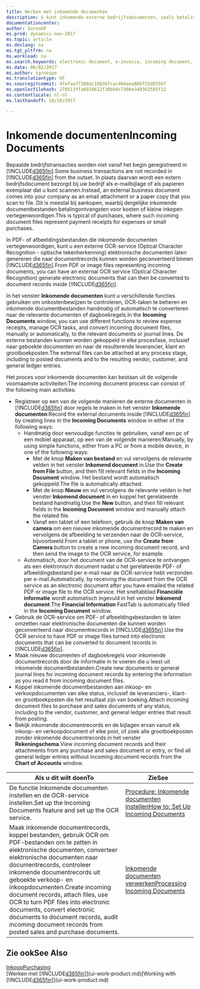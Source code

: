 ```yaml
---
title: Werken met inkomende documenten
description: U kunt inkomende externe bedrijfsdocumenten, zoals betalingsontvangsten of PDF's beheren, OCR-taken beheren en elektronische bestanden naar documenten en records in Dynamics NAV omzetten.
documentationcenter: 
author: SorenGP
ms.prod: dynamics-nav-2017
ms.topic: article
ms.devlang: na
ms.tgt_pltfrm: na
ms.workload: na
ms.search.keywords: electronic document, e-invoice, incoming document, OCR, ecommerce, document exchange, import invoice
ms.date: 06/02/2017
ms.author: sgroespe
ms.translationtype: HT
ms.sourcegitcommit: 4fefaef7380ac10836fcac404eea006f55d8556f
ms.openlocfilehash: 278513ffa6918612f30b94c7306e340362505f32
ms.contentlocale: nl-nl
ms.lasthandoff: 10/16/2017

---
```

# <a name="incoming-documents"></a><span data-ttu-id="c700a-103">Inkomende documenten</span><span class="sxs-lookup"><span data-stu-id="c700a-103">Incoming Documents</span></span>
<span data-ttu-id="c700a-104">Bepaalde bedrijfstransacties worden niet vanaf het begin geregistreerd in [!INCLUDE[d365fin](includes/d365fin_md.md)].</span><span class="sxs-lookup"><span data-stu-id="c700a-104">Some business transactions are not recorded in [!INCLUDE[d365fin](includes/d365fin_md.md)] from the outset.</span></span> <span data-ttu-id="c700a-105">In plaats daarvan wordt een extern bedrijfsdocument bezorgd bij uw bedrijf als e-mailbijlage of als papieren exemplaar dat u kunt scannen.</span><span class="sxs-lookup"><span data-stu-id="c700a-105">Instead, an external business document comes into your company as an email attachment or a paper copy that you scan to file.</span></span> <span data-ttu-id="c700a-106">Dit is meestal bij aankopen, waarbij dergelijke inkomende documentbestanden betalingontvangsten voor kosten of kleine inkopen vertegenwoordigen.</span><span class="sxs-lookup"><span data-stu-id="c700a-106">This is typical of purchases, where such incoming document files represent payment receipts for expenses or small purchases.</span></span>

<span data-ttu-id="c700a-107">In PDF- of afbeeldingsbestanden die inkomende documenten vertegenwoordigen, kunt u een externe OCR-service (Optical Character Recognition - optische tekenherkenning) elektronische documenten laten genereren die naar documentrecords kunnen worden geconverteerd binnen [!INCLUDE[d365fin](includes/d365fin_md.md)].</span><span class="sxs-lookup"><span data-stu-id="c700a-107">From PDF or image files representing incoming documents, you can have an external OCR service (Optical Character Recognition) generate electronic documents that can then be converted to document records inside [!INCLUDE[d365fin](includes/d365fin_md.md)].</span></span>

<span data-ttu-id="c700a-108">In het venster **Inkomende documenten** kunt u verschillende functies gebruiken om onkostenbewijzen te controleren, OCR-taken te beheren en inkomende documentbestanden handmatig of automatisch te converteren naar de relevante documenten of dagboekregels.</span><span class="sxs-lookup"><span data-stu-id="c700a-108">In the **Incoming Documents** window, you can use different functions to review expense receipts, manage OCR tasks, and convert incoming document files, manually or automatically, to the relevant documents or journal lines.</span></span> <span data-ttu-id="c700a-109">De externe bestanden kunnen worden gekoppeld in elke procesfase, inclusief naar geboekte documenten en naar de resulterende leverancier, klant en grootboekposten.</span><span class="sxs-lookup"><span data-stu-id="c700a-109">The external files can be attached at any process stage, including to posted documents and to the resulting vendor, customer, and general ledger entries.</span></span>

<span data-ttu-id="c700a-110">Het proces voor inkomende documenten kan bestaan uit de volgende voornaamste activiteiten:</span><span class="sxs-lookup"><span data-stu-id="c700a-110">The incoming document process can consist of the following main activities:</span></span>

* <span data-ttu-id="c700a-111">Registreer op een van de volgende manieren de externe documenten in [!INCLUDE[d365fin](includes/d365fin_md.md)] door regels te maken in het venster **Inkomende documenten**:</span><span class="sxs-lookup"><span data-stu-id="c700a-111">Record the external documents inside [!INCLUDE[d365fin](includes/d365fin_md.md)] by creating lines in the **Incoming Documents** window in either of the following ways:</span></span>
  * <span data-ttu-id="c700a-112">Handmatig door eenvoudige functies te gebruiken, vanaf een pc of een mobiel apparaat, op een van de volgende manieren:</span><span class="sxs-lookup"><span data-stu-id="c700a-112">Manually, by using simple functions, either from a PC or from a mobile device, in one of the following ways:</span></span>
    * <span data-ttu-id="c700a-113">Met de knop **Maken van bestand** en vul vervolgens de relevante velden in het venster **Inkomend document** in.</span><span class="sxs-lookup"><span data-stu-id="c700a-113">Use the **Create from File** button, and then fill relevant fields in the **Incoming Document** window.</span></span> <span data-ttu-id="c700a-114">Het bestand wordt automatisch gekoppeld.</span><span class="sxs-lookup"><span data-stu-id="c700a-114">The file is automatically attached.</span></span>  
    * <span data-ttu-id="c700a-115">Met de knop **Nieuw** en vul vervolgens de relevante velden in het venster **Inkomend document** in en koppel het gerelateerde bestand handmatig.</span><span class="sxs-lookup"><span data-stu-id="c700a-115">Use the **New** button, and then fill relevant fields in the **Incoming Document** window and manually attach the related file.</span></span>
    * <span data-ttu-id="c700a-116">Vanaf een tablet of een telefoon, gebruik de knop **Maken van camera** om een nieuwe inkomende documentrecord te maken en vervolgens de afbeelding te verzenden naar de OCR-service, bijvoorbeeld.</span><span class="sxs-lookup"><span data-stu-id="c700a-116">From a tablet or phone, use the **Create from Camera** button to create a new incoming document record, and then send the image to the OCR service, for example.</span></span>
  * <span data-ttu-id="c700a-117">Automatisch, door het document van de OCR-service te ontvangen als een elektronisch document nadat u het gerelateerde PDF- of afbeeldingsbestand per e-mail naar de OCR-service hebt verzonden per e-mail.</span><span class="sxs-lookup"><span data-stu-id="c700a-117">Automatically, by receiving the document from the OCR service as an electronic document after you have emailed the related PDF or image file to the OCR service.</span></span> <span data-ttu-id="c700a-118">Het sneltabblad **Financiële informatie** wordt automatisch ingevuld in het venster **Inkomend document**.</span><span class="sxs-lookup"><span data-stu-id="c700a-118">The **Financial Information** FastTab is automatically filled in the **Incoming Document** window.</span></span>
* <span data-ttu-id="c700a-119">Gebruik de OCR-service om PDF- of afbeeldingsbestanden te laten omzetten naar elektronische documenten die kunnen worden geconverteerd naar documentrecords in [!INCLUDE[d365fin](includes/d365fin_md.md)].</span><span class="sxs-lookup"><span data-stu-id="c700a-119">Use the OCR service to have PDF or image files turned into electronic documents that can be converted to document records in [!INCLUDE[d365fin](includes/d365fin_md.md)].</span></span>
* <span data-ttu-id="c700a-120">Maak nieuwe documenten of dagboekregels voor inkomende documentrecords door de informatie in te voeren die u leest uit inkomende documentbestanden.</span><span class="sxs-lookup"><span data-stu-id="c700a-120">Create new documents or general journal lines for incoming document records by entering the information as you read it from incoming document files.</span></span>
* <span data-ttu-id="c700a-121">Koppel inkomende documentbestanden aan inkoop- en verkoopdocumenten van elke status, inclusief de leveranciers-, klant- en grootboekposten die het resultaat zijn van boeking.</span><span class="sxs-lookup"><span data-stu-id="c700a-121">Attach incoming document files to purchase and sales documents of any status, including to the vendor, customer, and general ledger entries that result from posting.</span></span>
* <span data-ttu-id="c700a-122">Bekijk inkomende documentrecords en de bijlagen ervan vanuit elk inkoop- en verkoopdocument of elke post, of zoek alle grootboekposten zonder inkomende documentrecords in het venster **Rekeningschema**.</span><span class="sxs-lookup"><span data-stu-id="c700a-122">View incoming document records and their attachments from any purchase and sales document or entry, or find all general ledger entries without incoming document records from the **Chart of Accounts** window.</span></span>

| <span data-ttu-id="c700a-123">Als u dit wilt doen</span><span class="sxs-lookup"><span data-stu-id="c700a-123">To</span></span> | <span data-ttu-id="c700a-124">Zie</span><span class="sxs-lookup"><span data-stu-id="c700a-124">See</span></span> |
| --- | --- |
| <span data-ttu-id="c700a-125">De functie Inkomende documenten instellen en de OCR-service instellen.</span><span class="sxs-lookup"><span data-stu-id="c700a-125">Set up the Incoming Documents feature and set up the OCR service.</span></span> |[<span data-ttu-id="c700a-126">Procedure: Inkomende documenten instellen</span><span class="sxs-lookup"><span data-stu-id="c700a-126">How to: Set Up Incoming Documents</span></span>](across-how-setup-income-documents.md) |
| <span data-ttu-id="c700a-127">Maak inkomende documentrecords, koppel bestanden, gebruik OCR om PDF-bestanden om te zetten in elektronische documenten, converteer elektronische documenten naar documentrecords, controleer inkomende documentrecords uit geboekte verkoop- en inkoopdocumenten.</span><span class="sxs-lookup"><span data-stu-id="c700a-127">Create incoming document records, attach files, use OCR to turn PDF files into electronic documents, convert electronic documents to document records, audit incoming document records from posted sales and purchase documents.</span></span> |[<span data-ttu-id="c700a-128">Inkomende documenten verwerken</span><span class="sxs-lookup"><span data-stu-id="c700a-128">Processing Incoming Documents</span></span>](across-process-income-documents.md) |

## <a name="see-also"></a><span data-ttu-id="c700a-129">Zie ook</span><span class="sxs-lookup"><span data-stu-id="c700a-129">See Also</span></span>
[<span data-ttu-id="c700a-130">Inkoop</span><span class="sxs-lookup"><span data-stu-id="c700a-130">Purchasing</span></span>](purchasing-manage-purchasing.md)  
<span data-ttu-id="c700a-131">[Werken met [!INCLUDE[d365fin](includes/d365fin_md.md)]](ui-work-product.md)</span><span class="sxs-lookup"><span data-stu-id="c700a-131">[Working with [!INCLUDE[d365fin](includes/d365fin_md.md)]](ui-work-product.md)</span></span>

